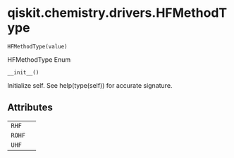 <span id="qiskit-chemistry-drivers-hfmethodtype" />

# qiskit.chemistry.drivers.HFMethodType

<span id="undefined" />

`HFMethodType(value)`

HFMethodType Enum

<span id="undefined" />

`__init__()`

Initialize self. See help(type(self)) for accurate signature.

## Attributes

|        |   |
| ------ | - |
| `RHF`  |   |
| `ROHF` |   |
| `UHF`  |   |
